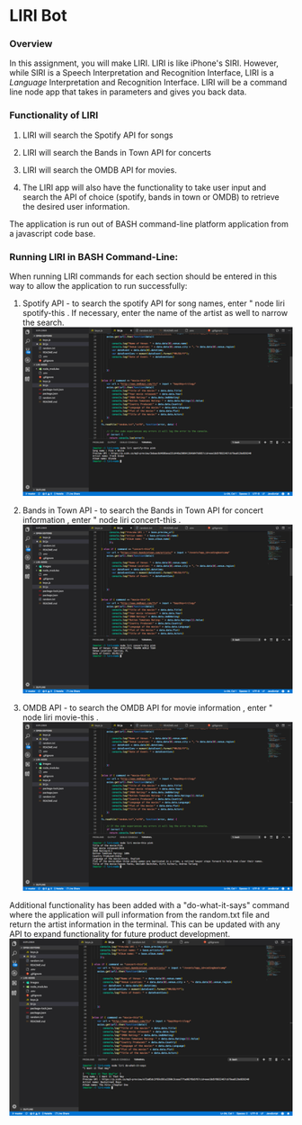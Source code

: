 # LIRI Bot

### Overview

In this assignment, you will make LIRI. LIRI is like iPhone's SIRI. However, while SIRI is a Speech Interpretation and Recognition Interface, LIRI is a _Language_ Interpretation and Recognition Interface. LIRI will be a command line node app that takes in parameters and gives you back data.

### Functionality of LIRI

1. LIRI will search the Spotify API for songs

2. LIRI will search the Bands in Town API for concerts

3. LIRI will search the OMDB API for movies.

4. The LIRI app will also have the functionality to take user input and search the API of choice (spotify, bands in town or OMDB) to retrieve the desired user information.

The application is run out of BASH command-line platform application from a javascript code base. 

### Running LIRI in BASH Command-Line:
When running LIRI commands for each section should be entered in this way to allow the application to run successfully:

1. Spotify API - to search the spotify API for song names, enter " node liri spotify-this <song name>. If necessary, enter the name of the artist as well to narrow the search.
![Image](https://github.com/nbegray/liri-node/blob/master/images/spotify-this.png)


2. Bands in Town API - to search the Bands in Town API for concert information , enter " node liri concert-this <artist name>. 
![Image](https://github.com/nbegray/liri-node/blob/master/images/concert-this.png)


3. OMDB API - to search the OMDB API for movie information , enter " node liri movie-this <movie name>. 
![Image](https://github.com/nbegray/liri-node/blob/master/images/movie-this.png)

Additional functionality has been added with a "do-what-it-says" command where the application will pull information from the random.txt file and return the artist information in the terminal. This can be updated with any API to expand functionality for future product development. 
![Image](https://github.com/nbegray/liri-node/blob/master/images/do-what-it-says.png)

